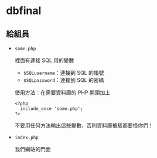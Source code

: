 # dbfinal


## 給組員

+ `some.php`

  裡面有連接 SQL 用的變數
  
  * `$SQLusername`：連接到 SQL 的帳號
  * `$SQLpassword`：連接到 SQL 的密碼
  
  使用方法：在需要資料庫的 PHP 開頭加上
  ```
  <?php
    include_once 'some.php';
  ?>
  ```
  不要用任何方法輸出這些變數，否則資料庫被駭都要怪你們！

+ `index.php`

  我們網站的門面
